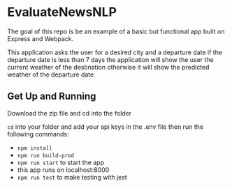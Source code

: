 # EvaluateNewsNLP

The goal of this repo is be an example of a basic but functional app built on Express and Webpack.

This application asks the user for a desired city and
a departure date if the departure date is less than 7 days
the application will show the user the current weather of the destination otherwise it will show the predicted weather of the departure date

## Get Up and Running

Download the zip file and cd into the folder

`cd` into your folder and add your api keys in the .env file then run the following commands:

-   `npm install`
-   `npm run build-prod`
-   `npm run start` to start the app
-   this app runs on localhost:8000
-   `npm run test` to make testing with jest

